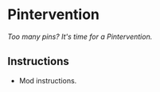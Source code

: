 # Pintervention

*Too many pins? It's time for a Pintervention.*

## Instructions

  * Mod instructions.

